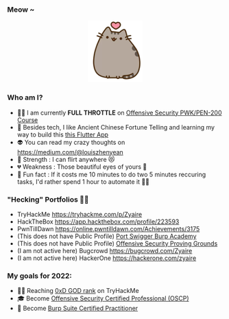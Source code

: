 ### Meow ~

<p align="center">
  <img src="kitten.png">
</p>

### Who am I?

- 👨‍💻 I am currently **FULL THROTTLE** on [Offensive Security PWK/PEN-200 Course](https://www.offensive-security.com/pwk-oscp/) <!--- maintaining [that Trading Bot](https://github.com/zyairelai/futures-hero) -->
- 🔮 Besides tech, I like Ancient Chinese Fortune Telling and learning my way to build this [this Flutter App](https://github.com/zyairelai/ching-chong-calculator)
- 👽 You can read my crazy thoughts on https://medium.com/@louiszhenyean 
- 💪 Strength : I can flirt anywhere 😻
- 💔 Weakness : Those beautiful eyes of yours 🥺
- 🦄 Fun fact : If it costs me 10 minutes to do two 5 minutes reccuring tasks, I'd rather spend 1 hour to automate it 🕺🏼

### "Hecking" Portfolios 👨‍💻
- TryHackMe https://tryhackme.com/p/Zyaire
- HackTheBox https://app.hackthebox.com/profile/223593
- PwnTillDawn https://online.pwntilldawn.com/Achievements/3175
- (This does not have Public Profile) [Port Swigger Burp Academy](https://portswigger.net/web-security/dashboard) 
- (This does not have Public Profile) [Offensive Security Proving Grounds](https://www.offensive-security.com/labs/)
- (I am not active here) Bugcrowd https://bugcrowd.com/Zyaire 
- (I am not active here) HackerOne https://hackerone.com/zyaire

### My goals for 2022:
- 👨‍💻 Reaching [0xD GOD rank](https://docs.tryhackme.com/docs/general/tryhackme-levels/) on TryHackMe 
- 🎓 Become [Offensive Security Certified Professional (OSCP)](https://www.offensive-security.com/offsec/what-it-means-to-be-oscp/)
- 🐞 Become [Burp Suite Certified Practitioner](https://portswigger.net/web-security/certification)
